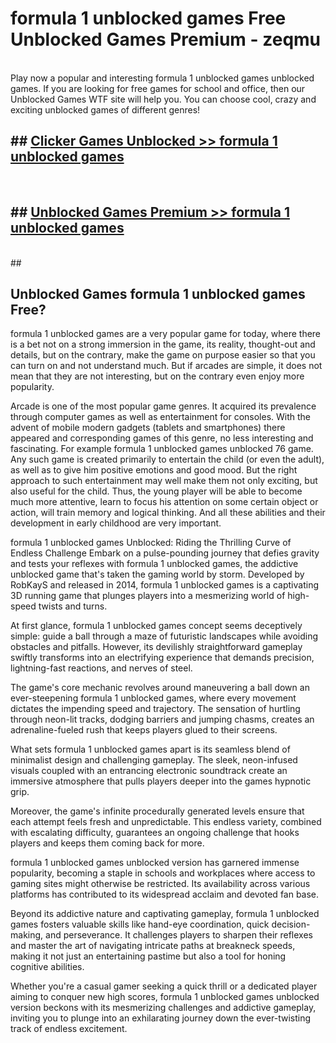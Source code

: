 # formula 1 unblocked games  Free Unblocked Games Premium - zeqmu <br>
<br>
Play now a popular and interesting formula 1 unblocked games unblocked games. If you are looking for free games for school and office, then our Unblocked Games WTF site will help you. You can choose cool, crazy and exciting unblocked games of different genres!


## ##  [Clicker Games Unblocked >> formula 1 unblocked games](http://freeplayer.one?title=formula_1_unblocked_games&ref=UGames)
  <br>

##  ## [Unblocked Games Premium >> formula 1 unblocked games](http://freeplayer.one?title=formula_1_unblocked_games&ref=UGames)
  <br>
  ##



## Unblocked Games formula 1 unblocked games Free?

formula 1 unblocked games are a very popular game for today, where there is a bet not on a strong immersion in the game, its reality, thought-out and details, but on the contrary, make the game on purpose easier so that you can turn on and not understand much. But if arcades are simple, it does not mean that they are not interesting, but on the contrary even enjoy more popularity.

Arcade is one of the most popular game genres. It acquired its prevalence through computer games as well as entertainment for consoles. With the advent of mobile modern gadgets (tablets and smartphones) there appeared and corresponding games of this genre, no less interesting and fascinating. For example formula 1 unblocked games unblocked 76 game. Any such game is created primarily to entertain the child (or even the adult), as well as to give him positive emotions and good mood. But the right approach to such entertainment may well make them not only exciting, but also useful for the child. Thus, the young player will be able to become much more attentive, learn to focus his attention on some certain object or action, will train memory and logical thinking. And all these abilities and their development in early childhood are very important.

formula 1 unblocked games Unblocked: Riding the Thrilling Curve of Endless Challenge
Embark on a pulse-pounding journey that defies gravity and tests your reflexes with formula 1 unblocked games, the addictive unblocked game that's taken the gaming world by storm. Developed by RobKayS and released in 2014, formula 1 unblocked games is a captivating 3D running game that plunges players into a mesmerizing world of high-speed twists and turns.

At first glance, formula 1 unblocked games concept seems deceptively simple: guide a ball through a maze of futuristic landscapes while avoiding obstacles and pitfalls. However, its devilishly straightforward gameplay swiftly transforms into an electrifying experience that demands precision, lightning-fast reactions, and nerves of steel.

The game's core mechanic revolves around maneuvering a ball down an ever-steepening formula 1 unblocked games, where every movement dictates the impending speed and trajectory. The sensation of hurtling through neon-lit tracks, dodging barriers and jumping chasms, creates an adrenaline-fueled rush that keeps players glued to their screens.

What sets formula 1 unblocked games apart is its seamless blend of minimalist design and challenging gameplay. The sleek, neon-infused visuals coupled with an entrancing electronic soundtrack create an immersive atmosphere that pulls players deeper into the games hypnotic grip.

Moreover, the game's infinite procedurally generated levels ensure that each attempt feels fresh and unpredictable. This endless variety, combined with escalating difficulty, guarantees an ongoing challenge that hooks players and keeps them coming back for more.

formula 1 unblocked games unblocked version has garnered immense popularity, becoming a staple in schools and workplaces where access to gaming sites might otherwise be restricted. Its availability across various platforms has contributed to its widespread acclaim and devoted fan base.

Beyond its addictive nature and captivating gameplay, formula 1 unblocked games fosters valuable skills like hand-eye coordination, quick decision-making, and perseverance. It challenges players to sharpen their reflexes and master the art of navigating intricate paths at breakneck speeds, making it not just an entertaining pastime but also a tool for honing cognitive abilities.

Whether you're a casual gamer seeking a quick thrill or a dedicated player aiming to conquer new high scores, formula 1 unblocked games unblocked version beckons with its mesmerizing challenges and addictive gameplay, inviting you to plunge into an exhilarating journey down the ever-twisting track of endless excitement.